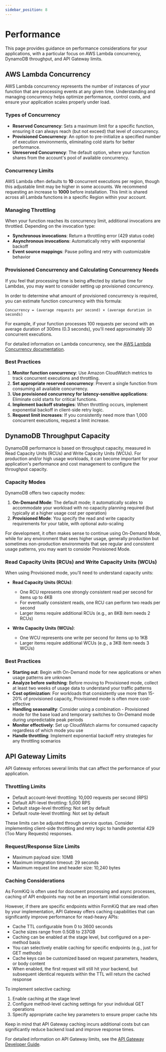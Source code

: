 ```yaml
---
sidebar_position: 8
---
```


# Performance

This page provides guidance on performance considerations for your applications, with a particular focus on AWS Lambda concurrency, DynamoDB throughput, and API Gateway limits.

## AWS Lambda Concurrency

AWS Lambda concurrency represents the number of instances of your function that are processing events at any given time. Understanding and managing concurrency helps optimize performance, control costs, and ensure your application scales properly under load.

### Types of Concurrency

- **Reserved Concurrency**: Sets a maximum limit for a specific function, ensuring it can always reach (but not exceed) that level of concurrency.
- **Provisioned Concurrency**: An option to pre-initialize a specified number of execution environments, eliminating cold starts for better performance.
- **Unreserved Concurrency**: The default option, where your function shares from the account's pool of available concurrency.

### Concurrency Limits

AWS Lambda often defaults to **10** concurrent executions per region, though this adjustable limit may be higher in some accounts. We recommend requesting an increase to **1000** before installation. This limit is shared across all Lambda functions in a specific Region within your account.

### Managing Throttling

When your function reaches its concurrency limit, additional invocations are throttled. Depending on the invocation type:

- **Synchronous invocations**: Return a throttling error (429 status code)
- **Asynchronous invocations**: Automatically retry with exponential backoff
- **Event source mappings**: Pause polling and retry with customizable behavior

### Provisioned Concurrency and Calculating Concurrency Needs

If you feel that processing time is being affected by startup time for Lambdas, you may want to consider setting up provisioned concurrency.

In order to determine what amount of provisioned concurrency is required, you can estimate function concurrency with this formula:

```
Concurrency = (average requests per second) × (average duration in seconds)
```

For example, if your function processes 100 requests per second with an average duration of 300ms (0.3 seconds), you'll need approximately 30 concurrent executions.

For detailed information on Lambda concurrency, see the [AWS Lambda Concurrency documentation](https://docs.aws.amazon.com/lambda/latest/dg/lambda-concurrency.html).

### Best Practices

1. **Monitor function concurrency**: Use Amazon CloudWatch metrics to track concurrent executions and throttling.
2. **Set appropriate reserved concurrency**: Prevent a single function from consuming all available concurrency.
3. **Use provisioned concurrency for latency-sensitive applications**: Eliminate cold starts for critical functions.
4. **Implement backoff strategies**: When throttling occurs, implement exponential backoff in client-side retry logic.
5. **Request limit increases**: If you consistently need more than 1,000 concurrent executions, request a limit increase.

## DynamoDB Throughput Capacity

DynamoDB performance is based on throughput capacity, measured in Read Capacity Units (RCUs) and Write Capacity Units (WCUs). For production and/or high usage workloads, it can become important for your application's performance and cost management to configure the throughput capacity.

### Capacity Modes

DynamoDB offers two capacity modes:

1. **On-Demand Mode**: The default mode; it automatically scales to accommodate your workload with no capacity planning required (but typically at a higher usage cost per operation)
2. **Provisioned Mode**: You specify the read and write capacity requirements for your table, with optional auto-scaling

For development, it often makes sense to continue using On-Demand Mode, while for any environment that sees higher usage, generally production but sometimes non-production environments that see regular and consistent usage patterns, you may want to consider Provisioned Mode.

### Read Capacity Units (RCUs) and Write Capacity Units (WCUs)

When using Provisioned mode, you'll need to understand capacity units:

- **Read Capacity Units (RCUs)**:
  - One RCU represents one strongly consistent read per second for items up to 4KB
  - For eventually consistent reads, one RCU can perform two reads per second
  - Larger items require additional RCUs (e.g., an 8KB item needs 2 RCUs)

- **Write Capacity Units (WCUs)**:
  - One WCU represents one write per second for items up to 1KB
  - Larger items require additional WCUs (e.g., a 3KB item needs 3 WCUs)

### Best Practices

- **Starting out**: Begin with On-Demand mode for new applications or when usage patterns are unknown
- **Analyze before switching**: Before moving to Provisioned mode, collect at least two weeks of usage data to understand your traffic patterns
- **Cost optimization**: For workloads that consistently use more than 15-20% of provisioned capacity, Provisioned mode is often more cost-effective
- **Handling seasonality**: Consider using a combination - Provisioned mode for the base load and temporary switches to On-Demand mode during unpredictable peak periods
- **Monitor effectively**: Set up CloudWatch alarms for consumed capacity regardless of which mode you use
- **Handle throttling**: Implement exponential backoff retry strategies for any throttling scenarios

## API Gateway Limits

API Gateway enforces several limits that can affect the performance of your application.

### Throttling Limits

- Default account-level throttling: 10,000 requests per second (RPS)
- Default API-level throttling: 5,000 RPS
- Default stage-level throttling: Not set by default
- Default route-level throttling: Not set by default

These limits can be adjusted through service quotas. Consider implementing client-side throttling and retry logic to handle potential 429 (Too Many Requests) responses.

### Request/Response Size Limits

- Maximum payload size: 10MB
- Maximum integration timeout: 29 seconds
- Maximum request line and header size: 10,240 bytes

### Caching Considerations

As FormKiQ is often used for document processing and async processes, caching of API endpoints may not be an important initial consideration.

However, if there are specific endpoints within FormKiQ that are read often by your implementation, API Gateway offers caching capabilities that can significantly improve performance for read-heavy APIs:

- Cache TTL configurable from 0 to 3600 seconds
- Cache sizes range from 0.5GB to 237GB
- Caching can be enabled at the stage level, but configured on a per-method basis
- You can selectively enable caching for specific endpoints (e.g., just for GET methods)
- Cache keys can be customized based on request parameters, headers, or body content
- When enabled, the first request will still hit your backend, but subsequent identical requests within the TTL will return the cached response

To implement selective caching:
1. Enable caching at the stage level
2. Configure method-level caching settings for your individual GET operations
3. Specify appropriate cache key parameters to ensure proper cache hits

Keep in mind that API Gateway caching incurs additional costs but can significantly reduce backend load and improve response times.

For detailed information on API Gateway limits, see the [API Gateway Developer Guide](https://docs.aws.amazon.com/apigateway/latest/developerguide/limits.html).